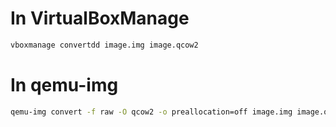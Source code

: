 # In VirtualBoxManage
```sh
vboxmanage convertdd image.img image.qcow2
```

# In qemu-img
```sh
qemu-img convert -f raw -O qcow2 -o preallocation=off image.img image.qcow2
```